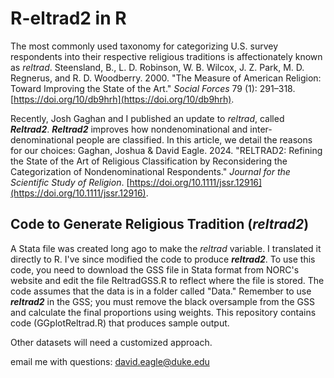 # R-eltrad2 in R
The most commonly used taxonomy for categorizing U.S. survey respondents into their respective religious traditions is affectionately known as _reltrad_. Steensland, B., L. D. Robinson, W. B. Wilcox, J. Z. Park, M. D. Regnerus, and R. D. Woodberry. 2000. "The Measure of American Religion: Toward Improving the State of the Art." _Social Forces_ 79 (1): 291–318. [https://doi.org/10/db9hrh](https://doi.org/10/db9hrh).

Recently, Josh Gaghan and I published an update to _reltrad_, called **_Reltrad2_**. **_Reltrad2_** improves how nondenominational and inter-denominational people are classified. In this article, we detail the reasons for our choices: Gaghan, Joshua & David Eagle. 2024. "RELTRAD2: Refining the State of the Art of Religious Classification by Reconsidering the Categorization of Nondenominational Respondents."
_Journal for the Scientific Study of Religion_. [https://doi.org/10.1111/jssr.12916](https://doi.org/10.1111/jssr.12916).

## Code to Generate Religious Tradition (**_reltrad2_**)
A Stata file was created long ago to make the _reltrad_ variable. I translated it directly to R. I've since modified the code to produce **_reltrad2_**. To use this code, you need to download the GSS file in Stata format from NORC's website and edit the file ReltradGSS.R to reflect where the file is stored. The code assumes that the data is in a folder called "Data." Remember to use **_reltrad2_** in the GSS; you must remove the black oversample from the GSS and calculate the final proportions using weights. This repository contains code (GGplotReltrad.R) that produces sample output.

Other datasets will need a customized approach.

email me with questions: [david.eagle@duke.edu](mailto:david.eagle@duke.edu)

